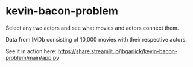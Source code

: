 # kevin-bacon-problem
Select any two actors and see what movies and actors connect them.

Data from IMDb consisting of 10,000 movies with their respective actors.

See it in action here: https://share.streamlit.io/jbgarlick/kevin-bacon-problem/main/app.py
